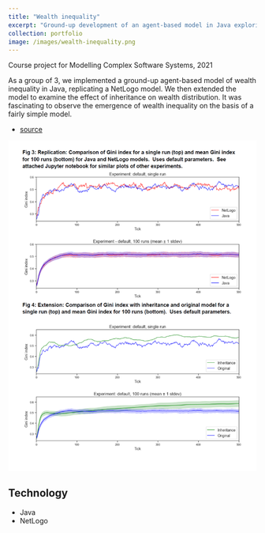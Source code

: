 ```yaml
---
title: "Wealth inequality"
excerpt: "Ground-up development of an agent-based model in Java exploring wealth inequaltity"
collection: portfolio
image: /images/wealth-inequality.png
---
```


Course project for Modelling Complex Software Systems, 2021

As a group of 3, we implemented a ground-up agent-based model of wealth inequality in Java, replicating a NetLogo model. We then extended the model to examine the effect of inheritance on wealth distribution. It was fascinating to observe the emergence of wealth inequality on the basis of a fairly simple model.

- [source](https://github.com/jsinkers/mcss-assignment-2)

![Replication and inheritance](/images/wealth-inequality.png)

## Technology

- Java 
- NetLogo